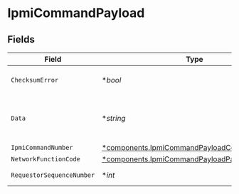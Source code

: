 # IpmiCommandPayload


## Fields

| Field                                                                                                     | Type                                                                                                      | Required                                                                                                  | Description                                                                                               |
| --------------------------------------------------------------------------------------------------------- | --------------------------------------------------------------------------------------------------------- | --------------------------------------------------------------------------------------------------------- | --------------------------------------------------------------------------------------------------------- |
| `ChecksumError`                                                                                           | **bool*                                                                                                   | :heavy_minus_sign:                                                                                        | This is set to true if the values of chk1 / chk2 do not match the command data                            |
| `Data`                                                                                                    | **string*                                                                                                 | :heavy_minus_sign:                                                                                        | The raw data. On success, this should be the value of the GetAuthenticationCapabilities resopnse          |
| `IpmiCommandNumber`                                                                                       | [*components.IpmiCommandPayloadCommandNumber](../../models/components/ipmicommandpayloadcommandnumber.md) | :heavy_minus_sign:                                                                                        | N/A                                                                                                       |
| `NetworkFunctionCode`                                                                                     | [*components.IpmiCommandPayloadPackedNetFn](../../models/components/ipmicommandpayloadpackednetfn.md)     | :heavy_minus_sign:                                                                                        | N/A                                                                                                       |
| `RequestorSequenceNumber`                                                                                 | **int*                                                                                                    | :heavy_minus_sign:                                                                                        | The request sequence number.                                                                              |